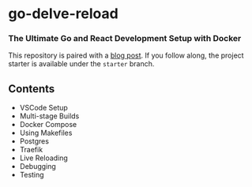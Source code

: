 # go-delve-reload

### The Ultimate Go and React Development Setup with Docker

This repository is paired with a [blog post](https://blog.ivorscott.com/ultimate-go-react-development-setup-with-docker). If you follow along, the project starter is available under the `starter` branch.

## Contents

- VSCode Setup
- Multi-stage Builds
- Docker Compose
- Using Makefiles
- Postgres
- Traefik
- Live Reloading
- Debugging
- Testing
